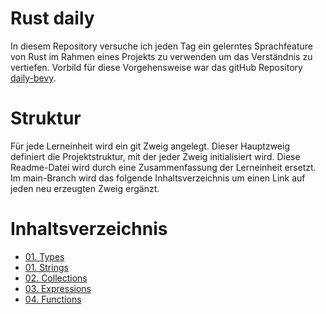 # Rust daily

In diesem Repository versuche ich jeden Tag ein gelerntes Sprachfeature von Rust im Rahmen eines Projekts zu verwenden
um das Verständnis zu vertiefen. Vorbild für diese Vorgehensweise war das gitHub Repository 
[daily-bevy](https://github.com/awwsmm/daily-bevy).

# Struktur

Für jede Lerneinheit wird ein git Zweig angelegt. Dieser Hauptzweig definiert die Projektstruktur, mit der jeder 
Zweig initialisiert wird. Diese Readme-Datei wird durch eine Zusammenfassung der Lerneinheit ersetzt. Im main-Branch 
wird das folgende Inhaltsverzeichnis um einen Link auf jeden neu erzeugten Zweig ergänzt.

# Inhaltsverzeichnis

- [01. Types](https://github.com/barsuhn/rust-daily/tree/types)
- [01. Strings](https://github.com/barsuhn/rust-daily/tree/strings)
- [02. Collections](https://github.com/barsuhn/rust-daily/tree/collections)
- [03. Expressions](https://github.com/barsuhn/rust-daily/tree/expressions)
- [04. Functions](https://github.com/barsuhn/rust-daily/tree/functions)
